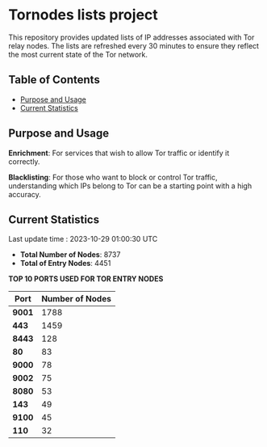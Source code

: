 # Tornodes lists project

This repository provides updated lists of IP addresses associated with Tor relay nodes. The lists are refreshed every 30 minutes to ensure they reflect the most current state of the Tor network.

## Table of Contents

- [Purpose and Usage](#purpose-and-usage)
- [Current Statistics](#current-statistics)


## Purpose and Usage

**Enrichment**: For services that wish to allow Tor traffic or identify it correctly.

**Blacklisting**: For those who want to block or control Tor traffic, understanding which IPs belong to Tor can be a starting point with a high accuracy.

## Current Statistics

Last update time : 2023-10-29 01:00:30 UTC

- **Total Number of Nodes**: 8737
- **Total of Entry Nodes**: 4451

**TOP 10 PORTS USED FOR TOR ENTRY NODES**

| **Port** | **Number of Nodes** |
|------|-----------------|
| **9001**   | 1788  |
| **443**   | 1459  |
| **8443**   | 128  |
| **80**   | 83  |
| **9000**   | 78  |
| **9002**   | 75  |
| **8080**   | 53  |
| **143**   | 49  |
| **9100**   | 45  |
| **110**   | 32  |

